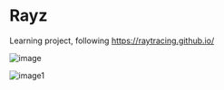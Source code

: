 # Rayz

Learning project, following https://raytracing.github.io/


![image](https://user-images.githubusercontent.com/31730144/209981741-93b3c317-4353-4614-955a-91361ac2b8f5.jpg)

![image1](https://user-images.githubusercontent.com/31730144/209981747-5289c2c6-eba0-4d44-be08-bcb8b7425093.jpg)
